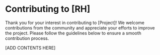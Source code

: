 # Contributing to [RH]

Thank you for your interest in contributing to [Project]! We welcome contributions from the
community and appreciate your efforts to improve the project. Please follow the guidelines below
to ensure a smooth contribution process.

[ADD CONTENTS HERE]
